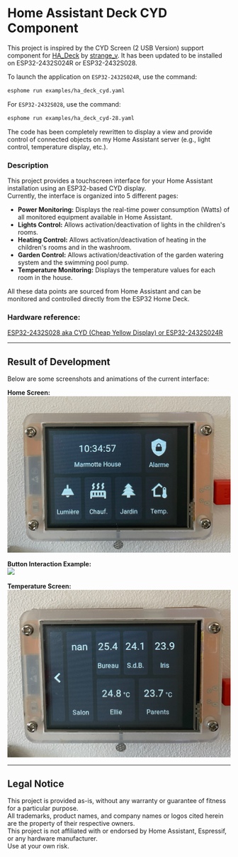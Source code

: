 # Home Assistant Deck CYD Component

This project is inspired by the CYD Screen (2 USB Version) support component for [HA_Deck](https://github.com/strange-v/ha_deck) by [strange_v](https://github.com/strange-v). It has been updated to be installed on ESP32-2432S024R or ESP32-2432S028.

To launch the application on `ESP32-2432S024R`, use the command:

```bash
esphome run examples/ha_deck_cyd.yaml
```

For `ESP32-2432S028`, use the command:

```bash
esphome run examples/ha_deck_cyd-28.yaml
```

The code has been completely rewritten to display a view and provide control of connected objects on my Home Assistant server (e.g., light control, temperature display, etc.).

### Description

This project provides a touchscreen interface for your Home Assistant installation using an ESP32-based CYD display.  
Currently, the interface is organized into 5 different pages:

- **Power Monitoring:** Displays the real-time power consumption (Watts) of all monitored equipment available in Home Assistant.
- **Lights Control:** Allows activation/deactivation of lights in the children's rooms.
- **Heating Control:** Allows activation/deactivation of heating in the children's rooms and in the washroom.
- **Garden Control:** Allows activation/deactivation of the garden watering system and the swimming pool pump.
- **Temperature Monitoring:** Displays the temperature values for each room in the house.

All these data points are sourced from Home Assistant and can be monitored and controlled directly from the ESP32 Home Deck.

### Hardware reference:
[ESP32-2432S028 aka CYD (Cheap Yellow Display) or ESP32-2432S024R ](https://ali.ski/vNTYds)

---

## Result of Development

Below are some screenshots and animations of the current interface:

**Home Screen:**  
![](/images/HomeScreen.jpeg)

**Button Interaction Example:**  
![](/images/Button.gif)

**Temperature Screen:**  
![](/images/TemperatureScreen.jpeg)

---

## Legal Notice

This project is provided as-is, without any warranty or guarantee of fitness for a particular purpose.  
All trademarks, product names, and company names or logos cited herein are the property of their respective owners.  
This project is not affiliated with or endorsed by Home Assistant, Espressif, or any hardware manufacturer.  
Use at your own risk.
